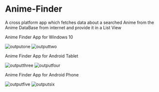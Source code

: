 # Anime-Finder

A cross platform app which fetches data about a searched Anime from the Anime DataBase from internet and provide it in a List View

Anime Finder App for Windows 10

![outputone](https://user-images.githubusercontent.com/51410810/80372925-eae9c800-88b1-11ea-98f3-eb19eeb58770.JPG)
![outputtwo](https://user-images.githubusercontent.com/51410810/80372930-ecb38b80-88b1-11ea-9e6c-95ef53d8ac7a.JPG)

Anime Finder App for Android Tablet

![outputthree](https://user-images.githubusercontent.com/51410810/80372931-ede4b880-88b1-11ea-89dd-9b1a8c37115b.JPG)
![outputfour](https://user-images.githubusercontent.com/51410810/80372934-ef15e580-88b1-11ea-82db-01e184753f23.JPG)

Anime Finder App for Android Phone

![outputfive](https://user-images.githubusercontent.com/51410810/80372937-f0471280-88b1-11ea-8136-118298b5e94e.JPG)
![outputsix](https://user-images.githubusercontent.com/51410810/80372940-f210d600-88b1-11ea-90dc-d9cee20d4cf8.JPG)
